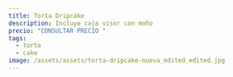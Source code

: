 ```yaml
---
title: Torta Dripcake
description: Incluye caja visor con moño
precio: "CONSULTAR PRECIO "
tags:
  - torta
  - cake
image: /assets/assets/torta-dripcake-nueva_edited_edited.jpg
---
```

